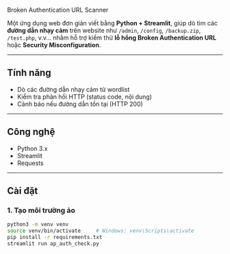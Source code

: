 Broken Authentication URL Scanner

Một ứng dụng web đơn giản viết bằng **Python + Streamlit**, giúp dò tìm các **đường dẫn nhạy cảm** trên website như `/admin`, `/config`, `/backup.zip`, `/test.php`, v.v... nhằm hỗ trợ kiểm thử **lỗ hổng Broken Authentication URL** hoặc **Security Misconfiguration**.

---

## Tính năng

- Dò các đường dẫn nhạy cảm từ wordlist
- Kiểm tra phản hồi HTTP (status code, nội dung)
- Cảnh báo nếu đường dẫn tồn tại (HTTP 200)


---

## Công nghệ

- Python 3.x
- Streamlit
- Requests


---

## Cài đặt

### 1. Tạo môi trường ảo

```bash
python3 -m venv venv
source venv/bin/activate     # Windows: venv\Scripts\activate
pip install -r requirements.txt
streamlit run ap_auth_check.py
